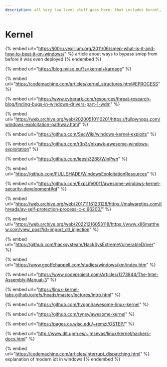 ```yaml
---
description: all very low level stuff goes here. that includes kernel, firmware, bios...
---
```


# Kernel

{% embed url="https://j00ru.vexillium.org/2011/06/smep-what-is-it-and-how-to-beat-it-on-windows/" %}
article about ways to bypass smep from before it was even deployed
{% endembed %}

{% embed url="https://blog.nviso.eu/?s=kernel+karnage" %}

{% embed url="https://codemachine.com/articles/kernel_structures.html#EPROCESS" %}

{% embed url="https://www.cyberark.com/resources/threat-research-blog/finding-bugs-in-windows-drivers-part-1-wdm" %}

{% embed url="https://web.archive.org/web/20200510110201/https://fullpwnops.com/windows-exploitation-pathway.html" %}

{% embed url="https://github.com/SecWiki/windows-kernel-exploits" %}

{% embed url="https://github.com/r3p3r/nixawk-awesome-windows-exploitation" %}

{% embed url="https://github.com/leesh3288/WinPwn" %}

{% embed url="https://github.com/FULLSHADE/WindowsExploitationResources" %}

{% embed url="https://github.com/ExpLife0011/awesome-windows-kernel-security-development#qt" %}

{% embed url="https://web.archive.org/web/20171116123128/https://malwaretips.com/threads/av-self-protection-process-c-c.66200/" %}

{% embed url="https://web.archive.org/web/20221216053118/https://www.x86matthew.com/view_post?id=import_dll_injection" %}

{% embed url="https://github.com/hacksysteam/HackSysExtremeVulnerableDriver" %}

{% embed url="https://www.geoffchappell.com/studies/windows/km/index.htm" %}

{% embed url="https://www.codeproject.com/Articles/1273844/The-Intel-Assembly-Manual-3" %}

{% embed url="https://linux-kernel-labs.github.io/refs/heads/master/lectures/intro.html" %}

{% embed url="https://github.com/hygoni/awesome-linux-kernel" %}

{% embed url="https://github.com/rynsy/awesome-kernel" %}

{% embed url="https://pages.cs.wisc.edu/~remzi/OSTEP/" %}

{% embed url="http://www.dit.upm.es/~jmseyas/linux/kernel/hackers-docs.html" %}

{% embed url="https://codemachine.com/articles/interrupt_dispatching.html" %}
explanation of modern idt in windows
{% endembed %}
